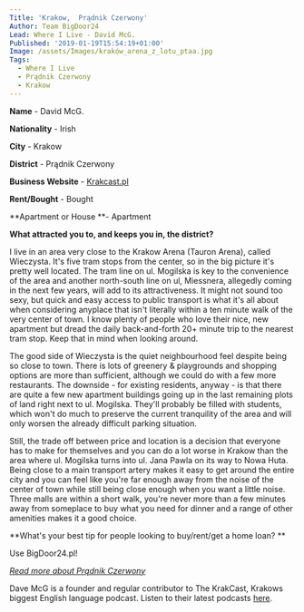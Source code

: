 ```yaml
---
Title: 'Krakow,  Prądnik Czerwony'
Author: Team BigDoor24
Lead: Where I Live - David McG.
Published: '2019-01-19T15:54:19+01:00'
Image: /assets/Images/kraków_arena_z_lotu_ptaa.jpg
Tags:
  - Where I Live
  - Prądnik Czerwony
  - Krakow
---
```

**Name** - David McG.

**Nationality** - Irish

**City** - Krakow

**District** -  Prądnik Czerwony

**Business Website** - [Krakcast.pl](https://www.krakcast.pl/)

**Rent/Bought** - Bought

**Apartment or House **- Apartment

**What attracted you to, and keeps you in, the district?**

I live in an area very close to the Krakow Arena (Tauron Arena), called Wieczysta. It's five tram stops from the center, so in the big picture it's pretty well located. The tram line on ul. Mogilska is key to the convenience of the area and another north-south line on ul, Miessnera, allegedly coming in the next few years, will add to its attractiveness. It might not sound too sexy, but quick and easy access to public transport is what it's all about when considering anyplace that isn't literally within a ten minute walk of the very center of town. I know plenty of people who love their nice, new apartment but dread the daily back-and-forth 20+ minute trip to the nearest tram stop. Keep that in mind when looking around. 

The good side of Wieczysta is the quiet neighbourhood feel despite being so close to town. There is lots of greenery & playgrounds and shopping options are more than sufficient, although we could do with a few more restaurants. The downside - for existing residents, anyway - is that there are quite a few new apartment buildings going up in the last remaining plots of land right next to ul. Mogilska. They'll probably be filled with students, which won't do much to preserve the current tranquility of the area and will only worsen the already difficult parking situation. 

Still, the trade off between price and location is a decision that everyone has to make for themselves and you can do a lot worse in Krakow than the area where ul. Mogilska turns into ul. Jana Pawla on its way to Nowa Huta. Being close to a main transport artery makes it easy to get around the entire city and you can feel like you're far enough away from the noise of the center of town while still being close enough when you want a little noise. Three malls are within a short walk, you're never more than a few minutes away from someplace to buy what you need for dinner and a range of other amenities makes it a good choice. 

**What's your best tip for people looking to buy/rent/get a home loan?
**

Use BigDoor24.pl!

[_Read more about Prądnik Czerwony_](https://pl.wikipedia.org/wiki/Dzielnica_III_Pr%C4%85dnik_Czerwony)

Dave McG is a founder and regular contributor to The KrakCast, Krakows biggest English language podcast. Listen  to their latest podcasts [here](https://www.krakcast.pl/).
